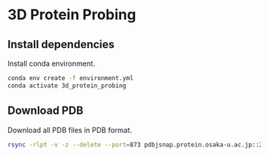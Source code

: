 # 3D Protein Probing

## Install dependencies

Install conda environment.

```bash
conda env create -f environment.yml
conda activate 3d_protein_probing
```

## Download PDB

Download all PDB files in PDB format.

```bash
rsync -rlpt -v -z --delete --port=873 pdbjsnap.protein.osaka-u.ac.jp::20230102/pub/pdb/data/structures/divided/pdb/ /oak/stanford/groups/jamesz/swansonk/pdb
```
